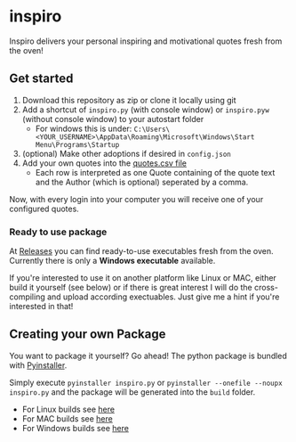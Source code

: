 # inspiro
Inspiro delivers your personal inspiring and motivational quotes fresh from the oven! 

## Get started
1. Download this repository as zip or clone it locally using git
1. Add a shortcut of `inspiro.py` (with console window) or `inspiro.pyw` (without console window) to your autostart folder
    * For windows this is under: `C:\Users\<YOUR_USERNAME>\AppData\Roaming\Microsoft\Windows\Start Menu\Programs\Startup`
1. (optional) Make other adoptions if desired in `config.json`
1. Add your own quotes into the [quotes.csv file](quotes.csv)
    * Each row is interpreted as one Quote containing of the quote text and the Author (which is optional) seperated by a comma.

Now, with every login into your computer you will receive one of your configured quotes.

### Ready to use package
At [Releases](https://github.com/tfreundo/inspiro/releases) you can find ready-to-use executables fresh from the oven.
Currently there is only a **Windows executable** available.

If you're interested to use it on another platform like Linux or MAC, either build it yourself (see below) or if there is great interest I will do the cross-compiling and upload according exectuables.
Just give me a hint if you're interested in that!

## Creating your own Package
You want to package it yourself? Go ahead!
The python package is bundled with [Pyinstaller](http://www.pyinstaller.org/).

Simply execute `pyinstaller inspiro.py` or `pyinstaller --onefile --noupx inspiro.py` and the package will be generated into the `build` folder.

* For Linux builds see [here](https://pyinstaller.readthedocs.io/en/stable/bootloader-building.html#building-for-gnu-linux)
* For MAC builds see [here](https://pyinstaller.readthedocs.io/en/stable/bootloader-building.html#building-for-mac-os-x)
* For Windows builds see [here](https://pyinstaller.readthedocs.io/en/stable/bootloader-building.html#building-for-windows)